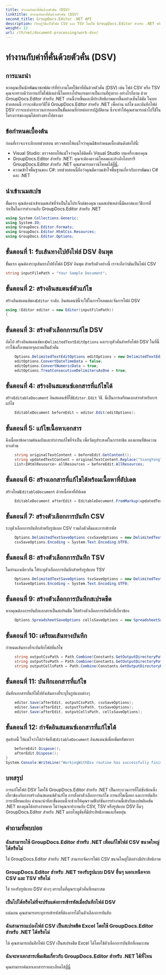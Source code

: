 ```yaml
---
title: ทำงานกับค่าที่คั่นด้วยตัวคั่น (DSV)
linktitle: ทำงานกับค่าที่คั่นด้วยตัวคั่น (DSV)
second_title: GroupDocs.Editor .NET API
description: เรียนรู้วิธีแก้ไขไฟล์ CSV และ TSV โดยใช้ GroupDocs.Editor สำหรับ .NET พร้อมคำแนะนำทีละขั้นตอนนี้ ปรับปรุงโครงการ .NET ของคุณได้อย่างง่ายดาย
weight: 12
url: /th/net/document-processing/work-dsv/
---
```


# ทำงานกับค่าที่คั่นด้วยตัวคั่น (DSV)

## การแนะนำ
หากคุณเป็นนักพัฒนาซอฟต์แวร์ที่ทำงานโดยใช้ค่าที่คั่นด้วยตัวคั่น (DSV) เช่น ไฟล์ CSV หรือ TSV คุณจะทราบดีว่าการแก้ไขไฟล์เหล่านี้โดยทางโปรแกรมอาจเป็นงานที่ยุ่งยาก อย่างไรก็ตาม ด้วย GroupDocs.Editor สำหรับ .NET งานนี้ง่ายขึ้นและมีประสิทธิภาพมากขึ้นอย่างเห็นได้ชัด ในบทช่วยสอนนี้ เราจะอธิบายวิธีใช้ GroupDocs.Editor สำหรับ .NET เพื่ออ่าน แก้ไข และบันทึกไฟล์ DSV เราจะแบ่งกระบวนการออกเป็นขั้นตอนที่ง่ายต่อการปฏิบัติตาม ซึ่งจะทำให้คุณสามารถนำไปใช้ในโครงการของคุณได้อย่างตรงไปตรงมา
## ข้อกำหนดเบื้องต้น
ก่อนที่เราจะเจาะลึกบทช่วยสอน ตรวจสอบให้แน่ใจว่าคุณมีข้อกำหนดเบื้องต้นดังต่อไปนี้:
- Visual Studio: ตรวจสอบให้แน่ใจว่าคุณได้ติดตั้ง Visual Studio บนเครื่องของคุณ
-  GroupDocs.Editor สำหรับ .NET: คุณจะต้องดาวน์โหลดและอ้างอิงไลบรารี GroupDocs.Editor สำหรับ .NET คุณสามารถดาวน์โหลดได้[ที่นี่](https://releases.groupdocs.com/editor/net/).
- ความเข้าใจพื้นฐานของ C#: บทช่วยสอนนี้ถือว่าคุณมีความเข้าใจพื้นฐานเกี่ยวกับการพัฒนา C# และ .NET
## นำเข้าเนมสเปซ
ขั้นแรก คุณต้องนำเข้าเนมสเปซที่จำเป็นในโปรเจ็กต์ของคุณ เนมสเปซเหล่านี้มีคลาสและวิธีการที่จำเป็นในการทำงานกับ GroupDocs.Editor สำหรับ .NET
```csharp
using System.Collections.Generic;
using System.IO;
using GroupDocs.Editor.Formats;
using GroupDocs.Editor.HtmlCss.Resources;
using GroupDocs.Editor.Options;
```

## ขั้นตอนที่ 1: รับเส้นทางไปยังไฟล์ DSV อินพุต
ขั้นแรก คุณต้องระบุเส้นทางไปยังไฟล์ DSV อินพุต สำหรับตัวอย่างนี้ เราจะถือว่ามันเป็นไฟล์ CSV
```csharp
string inputFilePath = "Your Sample Document";
```
## ขั้นตอนที่ 2: สร้างอินสแตนซ์ตัวแก้ไข
 สร้างอินสแตนซ์ของ`Editor` ระดับ. อินสแตนซ์นี้จะใช้ในการโหลดและจัดการไฟล์ DSV
```csharp
using (Editor editor = new Editor(inputFilePath))
{
```
## ขั้นตอนที่ 3: สร้างตัวเลือกการแก้ไข DSV
 ถัดไป สร้างอินสแตนซ์ของ`DelimitedTextEditOptions` และระบุตัวคั่นสำหรับไฟล์ DSV ในที่นี้ เราใช้เครื่องหมายจุลภาคเป็นตัวคั่น
```csharp
    Options.DelimitedTextEditOptions editOptions = new DelimitedTextEditOptions(",");
    editOptions.ConvertDateTimeData = false;
    editOptions.ConvertNumericData = true;
    editOptions.TreatConsecutiveDelimitersAsOne = true;
```
## ขั้นตอนที่ 4: สร้างอินสแตนซ์เอกสารที่แก้ไขได้
 สร้าง`EditableDocument` อินสแตนซ์ที่ใช้`Editor.Edit` วิธี. นี่เป็นการเตรียมเอกสารสำหรับการแก้ไข
```csharp
    EditableDocument beforeEdit = editor.Edit(editOptions);
```
## ขั้นตอนที่ 5: แก้ไขเนื้อหาเอกสาร
ดึงเนื้อหาข้อความต้นฉบับและทำการแก้ไขที่จำเป็น เพื่อวัตถุประสงค์ในการสาธิต ลองแทนที่ข้อความบางส่วน
```csharp
    string originalTextContent = beforeEdit.GetContent();
    string updatedTextContent = originalTextContent.Replace("SsangYong", "Chevrolet").Replace("Kyron", "Camaro");
    List<IHtmlResource> allResources = beforeEdit.AllResources;
```
## ขั้นตอนที่ 6: สร้างเอกสารที่แก้ไขได้พร้อมเนื้อหาที่อัปเดต
 สร้างใหม่`EditableDocument` ด้วยเนื้อหาที่อัปเดต
```csharp
    EditableDocument afterEdit = EditableDocument.FromMarkup(updatedTextContent, allResources);
```
## ขั้นตอนที่ 7: สร้างตัวเลือกการบันทึก CSV
ระบุตัวเลือกการบันทึกสำหรับรูปแบบ CSV รวมถึงตัวคั่นและการเข้ารหัส
```csharp
    Options.DelimitedTextSaveOptions csvSaveOptions = new DelimitedTextSaveOptions(",");
    csvSaveOptions.Encoding = System.Text.Encoding.UTF8;
```
## ขั้นตอนที่ 8: สร้างตัวเลือกการบันทึก TSV
ในทำนองเดียวกัน ให้ระบุตัวเลือกการบันทึกสำหรับรูปแบบ TSV
```csharp
    Options.DelimitedTextSaveOptions tsvSaveOptions = new DelimitedTextSaveOptions("\t");
    tsvSaveOptions.Encoding = System.Text.Encoding.UTF8;
```
## ขั้นตอนที่ 9: สร้างตัวเลือกการบันทึกสเปรดชีต
หากคุณต้องการบันทึกเอกสารเป็นสเปรดชีต ให้สร้างตัวเลือกการบันทึกที่เกี่ยวข้อง
```csharp
    Options.SpreadsheetSaveOptions cellsSaveOptions = new SpreadsheetSaveOptions(SpreadsheetFormats.Xlsm);
```
## ขั้นตอนที่ 10: เตรียมเส้นทางบันทึก
กำหนดเส้นทางที่จะบันทึกไฟล์ที่แก้ไข
```csharp
    string outputCsvPath = Path.Combine(Constants.GetOutputDirectoryPath(inputFilePath), Path.GetFileNameWithoutExtension(inputFilePath) + ".csv");
    string outputTsvPath = Path.Combine(Constants.GetOutputDirectoryPath(inputFilePath), Path.GetFileNameWithoutExtension(inputFilePath) + ".tsv");
    string outputCellsPath = Path.Combine(Constants.GetOutputDirectoryPath(inputFilePath), Path.GetFileNameWithoutExtension(inputFilePath) + ".xlsm");
```
## ขั้นตอนที่ 11: บันทึกเอกสารที่แก้ไข
บันทึกเอกสารที่แก้ไขไปยังเส้นทางที่ระบุในรูปแบบต่างๆ
```csharp
    editor.Save(afterEdit, outputCsvPath, csvSaveOptions);
    editor.Save(afterEdit, outputTsvPath, tsvSaveOptions);
    editor.Save(afterEdit, outputCellsPath, cellsSaveOptions);
```
## ขั้นตอนที่ 12: กำจัดอินสแตนซ์เอกสารที่แก้ไขได้
 สุดท้ายนี้ ให้แน่ใจว่าได้กำจัดทิ้ง`EditableDocument` อินสแตนซ์เพื่อเพิ่มทรัพยากร
```csharp
    beforeEdit.Dispose();
    afterEdit.Dispose();
}
System.Console.WriteLine("WorkingWithDsv routine has successfully finished");
```
## บทสรุป
การแก้ไขไฟล์ DSV โดยใช้ GroupDocs.Editor สำหรับ .NET เป็นกระบวนการที่ไม่ซับซ้อนซึ่งเกี่ยวข้องกับการสร้างอินสแตนซ์ตัวแก้ไข การตั้งค่าตัวเลือกการแก้ไข การแก้ไขเนื้อหา และการบันทึกการเปลี่ยนแปลง คำแนะนำทีละขั้นตอนนี้จะช่วยให้คุณรวมฟังก์ชันการทำงานนี้เข้ากับแอปพลิเคชัน .NET ของคุณได้อย่างง่ายดาย ไม่ว่าคุณจะทำงานกับ CSV, TSV หรือรูปแบบ DSV อื่นๆ GroupDocs.Editor สำหรับ .NET มอบโซลูชันที่มีประสิทธิภาพและยืดหยุ่น
## คำถามที่พบบ่อย
### ฉันสามารถใช้ GroupDocs.Editor สำหรับ .NET เพื่อแก้ไขไฟล์ CSV ขนาดใหญ่ได้หรือไม่
ใช่ GroupDocs.Editor สำหรับ .NET สามารถจัดการไฟล์ CSV ขนาดใหญ่ได้อย่างมีประสิทธิภาพ
### GroupDocs.Editor สำหรับ .NET รองรับรูปแบบ DSV อื่นๆ นอกเหนือจาก CSV และ TSV หรือไม่
ใช่ รองรับรูปแบบ DSV ต่างๆ ตราบใดที่คุณระบุตัวคั่นที่เหมาะสม
### เป็นไปได้หรือไม่ที่จะปรับแต่งการเข้ารหัสเมื่อบันทึกไฟล์ DSV
แน่นอน คุณสามารถระบุการเข้ารหัสที่ต้องการได้ในตัวเลือกการบันทึก
### ฉันสามารถแปลงไฟล์ CSV เป็นสเปรดชีต Excel โดยใช้ GroupDocs.Editor สำหรับ .NET ได้หรือไม่
ได้ คุณสามารถบันทึกไฟล์ CSV เป็นสเปรดชีต Excel ได้โดยใช้ตัวเลือกการบันทึกที่เหมาะสม
### ฉันจะหาเอกสารเพิ่มเติมเกี่ยวกับ GroupDocs.Editor สำหรับ .NET ได้ที่ไหน
 คุณสามารถค้นหาเอกสารรายละเอียดได้[ที่นี่](https://tutorials.groupdocs.com/editor/net/)